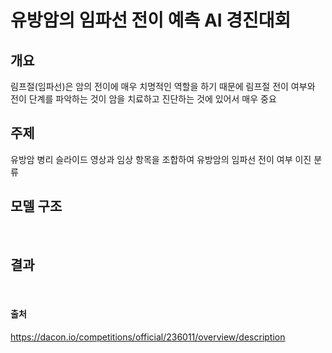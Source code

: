 # 유방암의 임파선 전이 예측 AI 경진대회

## 개요
림프절(임파선)은 암의 전이에 매우 치명적인 역할을 하기 때문에 림프절 전이 여부와 전이 단계를 파악하는 것이 암을 치료하고 진단하는 것에 있어서 매우 중요
<br>

## 주제
유방암 병리 슬라이드 영상과 임상 항목을 조합하여 유방암의 임파선 전이 여부 이진 분류
<br>

## 모델 구조
<br>

## 결과
<br>


#### 출처
https://dacon.io/competitions/official/236011/overview/description
